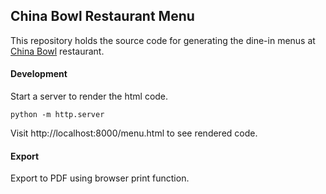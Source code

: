 ## China Bowl Restaurant Menu   

This repository holds the source code for generating the dine-in menus at [China Bowl](http://chinabowl.ca/) restaurant.

#### Development

Start a server to render the html code.

```
python -m http.server
```
Visit http://localhost:8000/menu.html to see rendered code.

#### Export

Export to PDF using browser print function.
